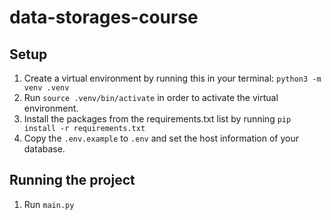 # data-storages-course

## Setup
1. Create a virtual environment by running this in your terminal: `python3 -m venv .venv`
2. Run `source .venv/bin/activate` in order to activate the virtual environment.
3. Install the packages from the requirements.txt list by running `pip install -r requirements.txt`
4. Copy the `.env.example` to `.env` and set the host information of your database.

## Running the project 
1. Run `main.py`

